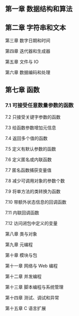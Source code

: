 ## 第一章 数据结构和算法

## 第二章 字符串和文本

第三章 数字日期和时间

第四章 迭代器和生成器

第五章 文件与 IO

第六章 数据编码和处理

## 第七章 函数

### 7.1 可接受任意数量参数的函数



7.2 只接受关键字参数的函数

7.3 给函数参数增加元信息

7.4 返回多个值的函数

7.5 定义有默认参数的函数

7.6 定义匿名或内联函数

7.7 匿名函数捕获变量值

7.8 减少可调用对象的参数个数

7.9 将单方法的类转换为函数

7.10 带额外状态信息的回调函数

7.11 内联回调函数

7.12 访问闭包中定义的变量



第八章 类与对象

第九章 元编程

第十章 模块与包

第十一章 网络与 Web 编程

第十二章 并发编程

第十三章 脚本编程与系统管理

第十四章 测试、调试和异常

第十五章 C 语言扩展

